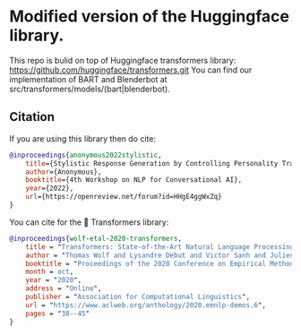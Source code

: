 # Modified version of the Huggingface library. 
This repo is bulid on top of Huggingface transformers library: https://github.com/huggingface/transformers.git
You can find our implementation of BART and Blenderbot at src/transformers/models/(bart|blenderbot).

## Citation
If you are using this library then do cite: 
```bibtex
@inproceedings{anonymous2022stylistic,
    title={Stylistic Response Generation by Controlling Personality Traits and Intent},
    author={Anonymous},
    booktitle={4th Workshop on NLP for Conversational AI},
    year={2022},
    url={https://openreview.net/forum?id=HHgE4ggWxZq}
}
```
You can cite for the 🤗 Transformers library:
```bibtex
@inproceedings{wolf-etal-2020-transformers,
    title = "Transformers: State-of-the-Art Natural Language Processing",
    author = "Thomas Wolf and Lysandre Debut and Victor Sanh and Julien Chaumond and Clement Delangue and Anthony Moi and Pierric Cistac and Tim Rault and Rémi Louf and Morgan Funtowicz and Joe Davison and Sam Shleifer and Patrick von Platen and Clara Ma and Yacine Jernite and Julien Plu and Canwen Xu and Teven Le Scao and Sylvain Gugger and Mariama Drame and Quentin Lhoest and Alexander M. Rush",
    booktitle = "Proceedings of the 2020 Conference on Empirical Methods in Natural Language Processing: System Demonstrations",
    month = oct,
    year = "2020",
    address = "Online",
    publisher = "Association for Computational Linguistics",
    url = "https://www.aclweb.org/anthology/2020.emnlp-demos.6",
    pages = "38--45"
}
```
